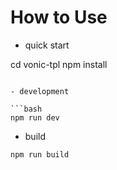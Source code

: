 # How to Use

- quick start

cd vonic-tpl
npm install
```

- development

```bash
npm run dev
```

- build

```bash
npm run build
```
